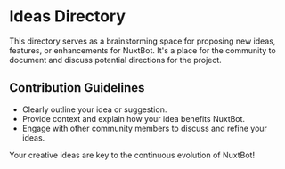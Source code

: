 # Ideas Directory

This directory serves as a brainstorming space for proposing new ideas, features, or enhancements for NuxtBot. It's a place for the community to document and discuss potential directions for the project.

## Contribution Guidelines

- Clearly outline your idea or suggestion.
- Provide context and explain how your idea benefits NuxtBot.
- Engage with other community members to discuss and refine your ideas.

Your creative ideas are key to the continuous evolution of NuxtBot!
